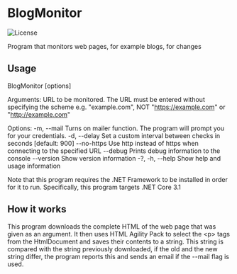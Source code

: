# BlogMonitor

![License](https://img.shields.io/github/license/Maggiplant/BlogMonitor)

Program that monitors web pages, for example blogs, for changes

## Usage
 BlogMonitor [options] <url>

Arguments:
  <url>    URL to be monitored. The URL must be entered without specifying the scheme e.g. "example.com", NOT "https://example.com"
           or "http://example.com"

Options:
  -m, --mail             Turns on mailer function. The program will prompt you for your credentials.
  -d, --delay <delay>    Set a custom interval between checks in seconds [default: 900]
  --no-https             Use http instead of https when connecting to the specified URL
  --debug                Prints debug information to the console
  --version              Show version information
  -?, -h, --help         Show help and usage information
 
 Note that this program requires the .NET Framework to be installed in order for it to run. Specifically, this program targets .NET Core 3.1

## How it works
This program downloads the complete HTML of the web page that was given as an argument. It then uses HTML Agility Pack to select the \<p\> tags from the HtmlDocument and saves their contents to a string. This string is compared with the string previously downloaded, if the old and the new string differ, the program reports this and sends an email if the --mail flag is used.

